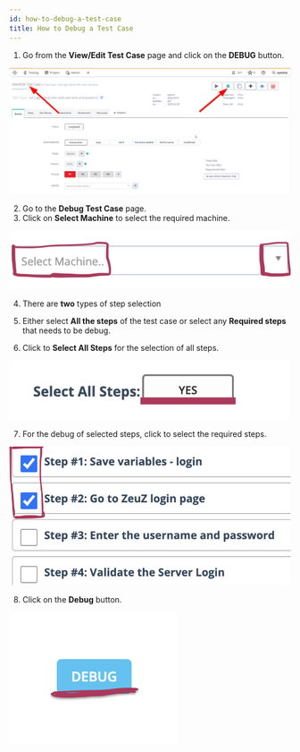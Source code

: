 ```yaml
---
id: how-to-debug-a-test-case
title: How to Debug a Test Case
---
```


1. Go from the **View/Edit Test Case** page and click on the **DEBUG** button.

![](/img/how-tos/how-to-debug-a-test-case/tc-debug-icon.png)

2. Go to the **Debug Test Case** page.  
3. Click on **Select Machine** to select the required machine.  

![](/img/how-tos/how-to-debug-a-test-case/select-machine-icon.png)

4. There are **two** types of step selection  
5. Either select **All the steps** of the test case or select any **Required steps** that needs to be debug.  

6. Click to **Select All Steps** for the selection of all steps.

![](/img/how-tos/how-to-debug-a-test-case/select-all-steps.png)

7. For the debug of selected steps, click to select the required steps.

![](/img/how-tos/how-to-debug-a-test-case/selected-steps.png)

8. Click on the **Debug** button.  

![](/img/how-tos/how-to-debug-a-test-case/debug-button.png)
